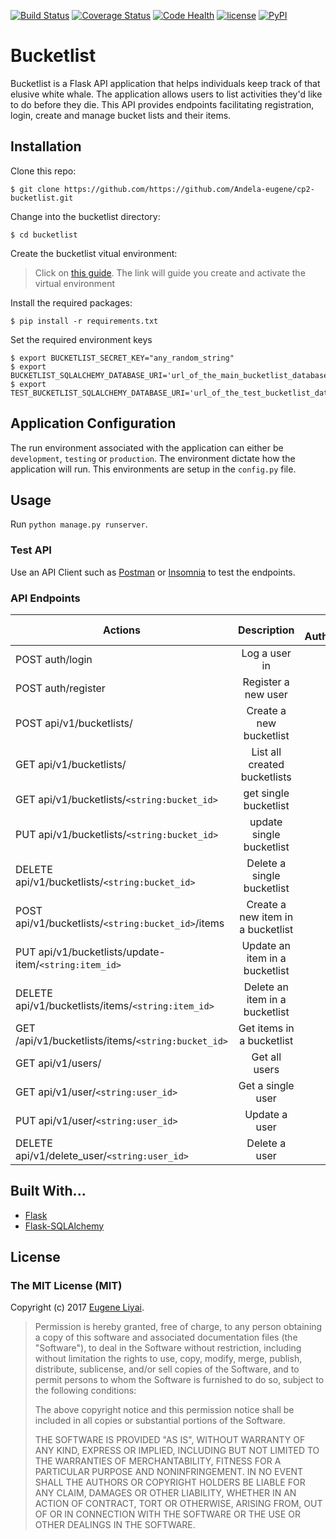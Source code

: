 [![Build Status](https://travis-ci.org/Andela-eugene/cp2-bucketlist.svg?branch=master)](https://travis-ci.org/Andela-eugene/cp2-bucketlist) [![Coverage Status](https://coveralls.io/repos/github/Andela-eugene/cp2-bucketlist/badge.svg?branch=ft-bucketlist-items)](https://coveralls.io/github/Andela-eugene/cp2-bucketlist?branch=ft-bucketlist-items) [![Code Health](https://landscape.io/github/Andela-eugene/cp2-bucketlist/master/landscape.svg?style=plastic)](https://landscape.io/github/Andela-eugene/cp2-bucketlist/master) [![license](https://img.shields.io/github/license/mashape/apistatus.svg)](https://github.com/andela-akhenda/maisha-goals/blob/master/LICENSE) [![PyPI](https://img.shields.io/pypi/pyversions/Django.svg?style=plastic)]()
# Bucketlist

Bucketlist is a Flask API application that helps individuals keep track of that elusive white whale.
The application allows users to list activities they'd like to do before they die. 
This API provides endpoints facilitating registration, login, create and manage bucket lists and their items.

## Installation

Clone this repo: 

```
$ git clone https://github.com/https://github.com/Andela-eugene/cp2-bucketlist.git
```

Change into the bucketlist directory:

```
$ cd bucketlist
```

Create the bucketlist vitual environment:

> Click on [this guide](http://docs.python-guide.org/en/latest/dev/virtualenvs/). 
The link will guide you create and activate the virtual environment

Install the required packages:
```
$ pip install -r requirements.txt
```

Set the required environment keys
```
$ export BUCKETLIST_SECRET_KEY="any_random_string"
$ export BUCKETLIST_SQLALCHEMY_DATABASE_URI='url_of_the_main_bucketlist_database'
$ export TEST_BUCKETLIST_SQLALCHEMY_DATABASE_URI='url_of_the_test_bucketlist_database'
```

## Application Configuration
The run environment associated with the application can either be `development`, `testing` or `production`.
The environment dictate how the application will run. This environments are setup in the `config.py` file.

## Usage

Run ```python manage.py runserver```.

### Test API
Use an API Client such as [Postman](https://chrome.google.com/webstore/detail/postman/fhbjgbiflinjbdggehcddcbncdddomop?hl=en)
 or [Insomnia](https://insomnia.rest) to test the endpoints.
 
### API Endpoints 


| Actions        | Description           | Requires Authentication |
| ------------- |:-------------:| -------------:|
| POST auth/login    | Log a user in | False |
| POST auth/register     | Register a new user | False |
| POST api/v1/bucketlists/ | Create a new bucketlist   | True |
| GET api/v1/bucketlists/      | List all created bucketlists | True |
| GET api/v1/bucketlists/`<string:bucket_id>`     | get single bucketlist | True |
| PUT api/v1/bucketlists/`<string:bucket_id>` | update single bucketlist | True |
| DELETE api/v1/bucketlists/`<string:bucket_id>`      | Delete a single bucketlist | True |
| POST api/v1/bucketlists/`<string:bucket_id>`/items      | Create a new item in a bucketlist | True |
| PUT api/v1/bucketlists/update-item/`<string:item_id>` | Update an item in a bucketlist | True |
| DELETE api/v1/bucketlists/items/`<string:item_id>`     | Delete an item in a bucketlist | True |
| GET /api/v1/bucketlists/items/`<string:bucket_id>`    |   Get items in a bucketlist       | True |
| GET api/v1/users/     |   Get all users       | True |
| GET api/v1/user/`<string:user_id>`   |   Get a single user   | True |
| PUT api/v1/user/`<string:user_id>`   |   Update a user       | True |
| DELETE api/v1/delete_user/`<string:user_id>`    | Delete a user | True |

## Built With...
* [Flask](http://flask.pocoo.org/)
* [Flask-SQLAlchemy](http://flask-sqlalchemy.pocoo.org/2.1/)

## License

### The MIT License (MIT)

Copyright (c) 2017 [Eugene Liyai](https://github.com/Andela-eugene).

> Permission is hereby granted, free of charge, to any person obtaining a copy
> of this software and associated documentation files (the "Software"), to deal
> in the Software without restriction, including without limitation the rights
> to use, copy, modify, merge, publish, distribute, sublicense, and/or sell
> copies of the Software, and to permit persons to whom the Software is
> furnished to do so, subject to the following conditions:
>
> The above copyright notice and this permission notice shall be included in
> all copies or substantial portions of the Software.
>
> THE SOFTWARE IS PROVIDED "AS IS", WITHOUT WARRANTY OF ANY KIND, EXPRESS OR
> IMPLIED, INCLUDING BUT NOT LIMITED TO THE WARRANTIES OF MERCHANTABILITY,
> FITNESS FOR A PARTICULAR PURPOSE AND NONINFRINGEMENT. IN NO EVENT SHALL THE
> AUTHORS OR COPYRIGHT HOLDERS BE LIABLE FOR ANY CLAIM, DAMAGES OR OTHER
> LIABILITY, WHETHER IN AN ACTION OF CONTRACT, TORT OR OTHERWISE, ARISING FROM,
> OUT OF OR IN CONNECTION WITH THE SOFTWARE OR THE USE OR OTHER DEALINGS IN
> THE SOFTWARE.